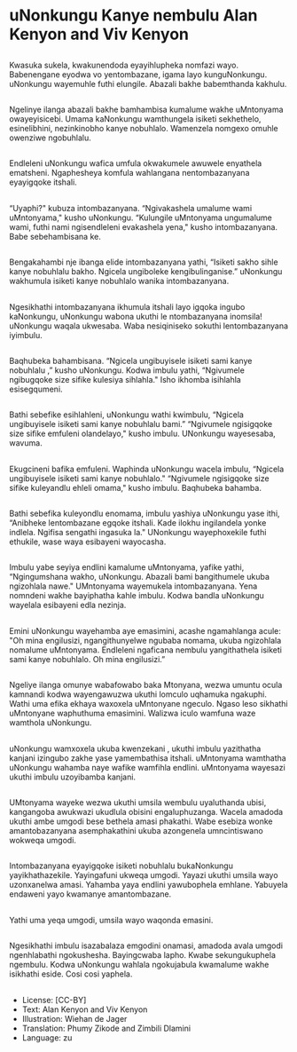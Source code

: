 # uNonkungu Kanye nembulu Alan Kenyon and Viv Kenyon

##
Kwasuka sukela, kwakunendoda
eyayihlupheka nomfazi wayo.
Babenengane eyodwa vo
yentombazane, igama layo
kunguNonkungu.
uNonkungu wayemuhle futhi
elungile. Abazali bakhe
babemthanda kakhulu.

##
Ngelinye ilanga abazali bakhe
bamhambisa kumalume wakhe
uMntonyama owayeyisicebi.
Umama kaNonkungu
wamthungela isiketi sekhethelo,
esinelibhini, nezinkinobho
kanye nobuhlalo.
Wamenzela nomgexo omuhle
owenziwe ngobuhlalu.

##
Endleleni uNonkungu wafica
umfula okwakumele awuwele
enyathela ematsheni.
Ngaphesheya komfula
wahlangana nentombazanyana
eyayigqoke itshali.

##
“Uyaphi?" kubuza
intombazanyana.
“Ngivakashela umalume wami
uMntonyama," kusho
uNonkungu.
“Kulungile uMntonyama
ungumalume wami, futhi nami
ngisendleleni evakashela yena,"
kusho intombazanyana.
Babe sebehambisana ke.

##
Bengakahambi nje ibanga elide
intombazanyana yathi,
“Isiketi sakho sihle kanye
nobuhlalu bakho. Ngicela
ungiboleke kengibulinganise.”
uNonkungu wakhumula isiketi
kanye nobuhlalo wanika
intombazanyana.

##
Ngesikhathi intombazanyana
ikhumula itshali layo igqoka
ingubo kaNonkungu,
uNonkungu wabona ukuthi le
ntombazanyana inomsila!
uNonkungu waqala ukwesaba.
Waba nesiqiniseko sokuthi
lentombazanyana iyimbulu.

##
Baqhubeka bahambisana.
“Ngicela ungibuyisele isiketi
sami kanye nobuhlalu ,” kusho
uNonkungu.
Kodwa imbulu yathi,
“Ngivumele ngibugqoke size
sifike kulesiya sihlahla."
Isho ikhomba isihlahla
esisegqumeni.

##
Bathi sebefike esihlahleni,
uNonkungu wathi kwimbulu,
“Ngicela ungibuyisele isiketi
sami kanye nobuhlalu bami.”
“Ngivumele ngisigqoke size
sifike emfuleni olandelayo,"
kusho imbulu.
UNonkungu wayesesaba,
wavuma.

##
Ekugcineni bafika emfuleni.
Waphinda uNonkungu wacela
imbulu, “Ngicela ungibuyisele
isiketi sami kanye nobuhlalo."
“Ngivumele ngisigqoke size
sifike kuleyandlu ehleli
omama," kusho imbulu.
Baqhubeka bahamba.

##
Bathi sebefika kuleyondlu
enomama, imbulu yashiya
uNonkungu yase ithi,
“Anibheke lentombazane
egqoke itshali. Kade ilokhu
ingilandela yonke indlela.
Ngifisa sengathi ingasuka la."
UNonkungu wayephoxekile futhi
ethukile, wase waya esibayeni
wayocasha.

##
Imbulu yabe seyiya endlini
kamalume uMntonyama, yafike
yathi,
“Ngingumshana wakho,
uNonkungu. Abazali bami
bangithumele ukuba ngizohlala
nawe."
UMntonyama wayemukela
intombazanyana. Yena
nomndeni wakhe bayiphatha
kahle imbulu.
Kodwa bandla uNonkungu
wayelala esibayeni edla nezinja.

##
Emini uNonkungu wayehamba
aye emasimini, acashe
ngamahlanga acule:
"Oh mina engilusizi,
ngangithunyelwe ngubaba
nomama, ukuba ngizohlala
nomalume uMntonyama.
Endleleni ngaficana nembulu
yangithathela isiketi sami kanye
nobuhlalo. Oh mina engilusizi.”

##
Ngeliye ilanga omunye
wabafowabo baka Mtonyana,
wezwa umuntu ocula kamnandi
kodwa wayengawuzwa ukuthi
lomculo uqhamuka ngakuphi.
Wathi uma efika ekhaya
waxoxela uMntonyane ngeculo.
Ngaso leso sikhathi uMntonyane
waphuthuma emasimini.
Walizwa iculo wamfuna waze
wamthola uNonkungu.

##
uNonkungu wamxoxela ukuba
kwenzekani , ukuthi imbulu
yazithatha kanjani izingubo
zakhe yase yamembathisa
itshali.
uMntonyama wamthatha
uNonkungu wahamba naye
wafike wamfihla endlini.
uMntonyama wayesazi ukuthi
imbulu uzoyibamba kanjani.

##
UMtonyama wayeke wezwa
ukuthi umsila wembulu
uyaluthanda ubisi, kangangoba
awukwazi ukudlula obisini
engaluphuzanga.
Wacela amadoda ukuthi ambe
umgodi bese bethela amasi
phakathi.
Wabe esebiza wonke
amantobazanyana
asemphakathini ukuba
azongenela umncintiswano
wokweqa umgodi.

##
Intombazanyana eyayigqoke
isiketi nobuhlalu bukaNonkungu
yayikhathazekile. Yayingafuni
ukweqa umgodi. Yayazi ukuthi
umsila wayo uzonxanelwa
amasi.
Yahamba yaya endlini
yawubophela emhlane.
Yabuyela endaweni yayo
kwamanye amantombazane.

##
Yathi uma yeqa umgodi, umsila
wayo waqonda emasini.

##
Ngesikhathi imbulu isazabalaza
emgodini onamasi, amadoda
avala umgodi ngenhlabathi
ngokushesha. Bayingcwaba
lapho.
Kwabe sekungukuphela
ngembulu.
Kodwa uNonkungu wahlala
ngokujabula kwamalume wakhe
isikhathi eside.
Cosi cosi yaphela.

##
* License: [CC-BY]
* Text: Alan Kenyon and Viv Kenyon
* Illustration: Wiehan de Jager
* Translation: Phumy Zikode and Zimbili Dlamini
* Language: zu
